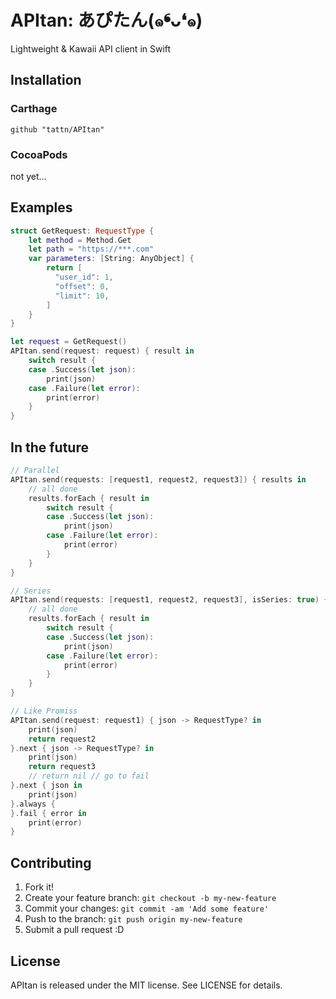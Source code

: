 # APItan: あぴたん(๑❛ᴗ❛๑)

Lightweight & Kawaii API client in Swift

## Installation

### Carthage

```
github "tattn/APItan"
```

### CocoaPods

not yet...

## Examples

```swift
struct GetRequest: RequestType {
    let method = Method.Get
    let path = "https://***.com"
    var parameters: [String: AnyObject] {
        return [
          "user_id": 1,
          "offset": 0,
          "limit": 10,
        ]
    }
}

let request = GetRequest()
APItan.send(request: request) { result in
    switch result {
    case .Success(let json):
        print(json)
    case .Failure(let error):
        print(error)
    }
}
```

## In the future

```swift
// Parallel
APItan.send(requests: [request1, request2, request3]) { results in
    // all done
    results.forEach { result in
        switch result {
        case .Success(let json):
            print(json)
        case .Failure(let error):
            print(error)
        }
    }
}

// Series
APItan.send(requests: [request1, request2, request3], isSeries: true) { results in
    // all done
    results.forEach { result in
        switch result {
        case .Success(let json):
            print(json)
        case .Failure(let error):
            print(error)
        }
    }
}

// Like Promiss
APItan.send(request: request1) { json -> RequestType? in
    print(json)
    return request2
}.next { json -> RequestType? in
    print(json)
    return request3
    // return nil // go to fail
}.next { json in
    print(json)
}.always {
}.fail { error in
    print(error)
}

```

## Contributing

1. Fork it!
2. Create your feature branch: `git checkout -b my-new-feature`
3. Commit your changes: `git commit -am 'Add some feature'`
4. Push to the branch: `git push origin my-new-feature`
5. Submit a pull request :D

## License

APItan is released under the MIT license. See LICENSE for details.
